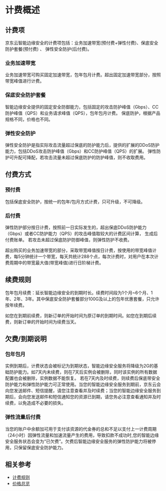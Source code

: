 # 计费概述

## 计费项

京东云智能边缘安全的计费项包括：业务加速带宽(预付费+弹性付费)、保底安全防护套餐(预付费) 、 弹性安全防护(后付费)。

### 业务加速带宽

业务加速带宽可购买固定加速带宽，包年包月计费。超出固定加速带宽部分，按照带宽峰值进行计费。

### 保底安全防护套餐

智能边缘安全提供的固定安全防御能力，包括固定的攻击防护峰值（Gbps）、CC防护峰值（QPS）和业务请求峰值（QPS），包年包月计费。 保底防护，根据产品规格不同，价格也不同。

### 弹性安全防护

弹性安全防护是指实际攻击流量超过保底的防护能力后，提供的扩展的DDoS防护能力，包括DDoS攻击防护峰值（Gbps）和CC防护峰值（QPS）的扩展。 弹性防护可升配可降配，若攻击流量未超过保底防护的防护峰值，则不收取费用。



## 付费方式

### 预付费

包括保底安全防护，按统一的包年/包月方式计费，只可升级，不可降级。

### 后付费

弹性防护部分按日计费，按照前一日实际发生的，超出保底DDoS防护能力（Gbps）或者CC防护能力（QPS）的攻击峰值取较大的计费区间计算， 生成后付费账单。 若攻击未超过保底防护防御峰值，则弹性防护不收费。

超出购买的业务加速带宽的部分，采取带宽峰值按日计费，按使用的带宽峰值计费，每5分钟统计一个带宽，每天共统计288个点，每次计费时，对用户在本次计费周期中的带宽最大值(带宽峰值)进行日阶梯计费。

## 续费规则

包年包月续费：延长智能边缘安全的到期时长。续费时间段为1个月~6个月、1年、2年、3年。其中保底安全防护套餐部分100G及以上的包年优惠套餐，只允许按年续费。

如您在到期前续费，则新订单的开始时间为原订单的到期时间。如您在到期后续费，则新订单的开始时间为续费当天。

## 欠费/到期说明

### 包年包月

实例到期后，计费状态会被标记为到期状态，智能边缘安全服务将降级为2G的基础防护能力。如7天内未续费，则在7天后实例会被删除，同时该实例的所有数据配置也会被删除，实例数据不能恢复。 若在7天内及时续费，则续费后保底带安全防护能力和弹性防护能力可正常使用。当您的智能边缘安全服务到期前，京东云会向您发送邮件、短信提醒，请您注意查看并及时续费；当您的智能边缘安全服务到期后，会向您发送邮件和短信通知您的资源已到期，请您务必注意查看通知并及时续费，以免造成不必要的损失。

### 弹性流量后付费

当您的账户中余额加可用于支付该资源的代金券的总和不足以支付上一计费周期（24小时）因弹性流量和加速流量产生的费用，导致扣款不成功时,您的智能边缘安全服务状态会变为“已欠费”。欠费后智能边缘安全服务的弹性防护能力将被停用，只保留保底安全防护能力。

## 相关参考

- [计费规则](https://github.com/liangzy3/cn/blob/edit/documentation/Cloud-Security/Anti-DDoS-Pro/Pricing/Billing-Rules.md)
- [价格总览](https://github.com/liangzy3/cn/blob/edit/documentation/Cloud-Security/Anti-DDoS-Pro/Pricing/Price-Overview.md)
